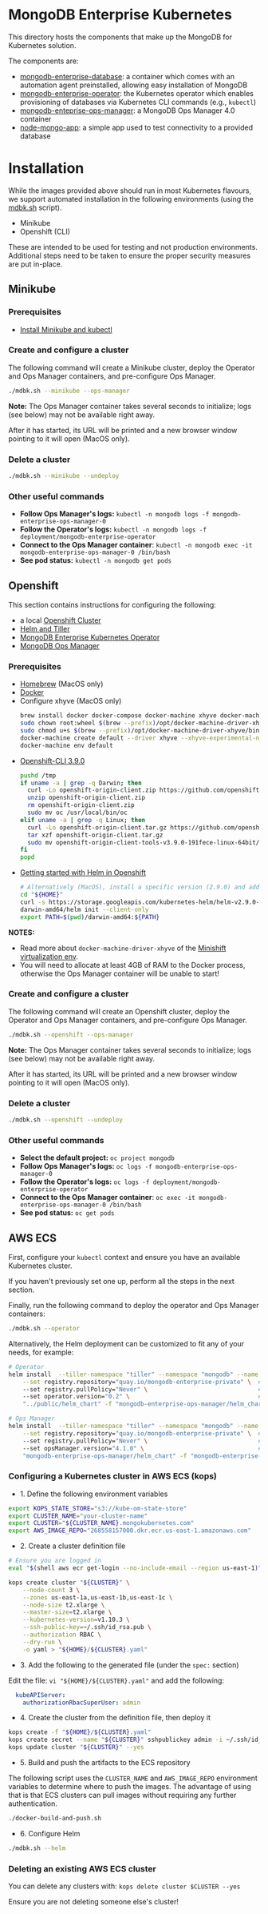 # MongoDB Enterprise Kubernetes

This directory hosts the components that make up the MongoDB for Kubernetes solution.

The components are:
- [mongodb-enterprise-database](mongodb-enterprise-database): a container which comes with an automation agent preinstalled, allowing easy installation of MongoDB
- [mongodb-enterprise-operator](mongodb-enterprise-operator): the Kubernetes operator which enables provisioning of databases via Kubernetes CLI commands (e.g., `kubectl`)
- [mongodb-enteprise-ops-manager](mongodb-enteprise-ops-manager): a MongoDB Ops Manager 4.0 container
- [node-mongo-app](node-mongo-app): a simple app used to test connectivity to a provided database

# Installation

While the images provided above should run in most Kubernetes flavours, we support automated installation in the following environments (using the [mdbk.sh](./mdbk.sh) script).

- Minikube
- Openshift (CLI)

These are intended to be used for testing and not production environments.  Additional steps need to be taken to ensure the proper security measures are put in-place.


## Minikube

### Prerequisites

- [Install Minikube and kubectl](https://kubernetes.io/docs/tasks/tools/install-minikube/)

### Create and configure a cluster

The following command will create a Minikube cluster, deploy the Operator and Ops Manager containers, and pre-configure Ops Manager.

``` bash
./mdbk.sh --minikube --ops-manager
```

**Note:** The Ops Manager container takes several seconds to initialize; logs (see below) may not be available right away.

After it has started, its URL will be printed and a new browser window pointing to it will open (MacOS only).

### Delete a cluster

``` bash
./mdbk.sh --minikube --undeploy
```

### Other useful commands

* **Follow Ops Manager's logs:** `kubectl -n mongodb logs -f mongodb-enterprise-ops-manager-0`
* **Follow the Operator's logs:** `kubectl -n mongodb logs -f deployment/mongodb-enterprise-operator`
* **Connect to the Ops Manager container**: `kubectl -n mongodb exec -it mongodb-enterprise-ops-manager-0 /bin/bash`
* **See pod status:** `kubectl -n mongodb get pods`


## Openshift

This section contains instructions for configuring the following:
- a local [Openshift Cluster](https://docs.openshift.org/latest/getting_started/administrators.html)
- [Helm and Tiller](https://docs.helm.sh/install/)
- [MongoDB Enterprise Kubernetes Operator](../public)
- [MongoDB Ops Manager](mongodb-enterprise-ops-manager/)


### Prerequisites

- [Homebrew](https://brew.sh/) (MacOS only)
- [Docker](https://docs.docker.com/install/)
- Configure xhyve (MacOS only)
  ```bash
  brew install docker docker-compose docker-machine xhyve docker-machine-driver-xhyve
  sudo chown root:wheel $(brew --prefix)/opt/docker-machine-driver-xhyve/bin/docker-machine-driver-xhyve
  sudo chmod u+s $(brew --prefix)/opt/docker-machine-driver-xhyve/bin/docker-machine-driver-xhyve
  docker-machine create default --driver xhyve --xhyve-experimental-nfs-share
  docker-machine env default
  ```
- [Openshift-CLI 3.9.0](https://docs.openshift.com/container-platform/3.9/cli_reference/get_started_cli.html)
  ```bash
  pushd /tmp
  if uname -a | grep -q Darwin; then
    curl -Lo openshift-origin-client.zip https://github.com/openshift/origin/releases/download/v3.9.0/openshift-origin-client-tools-v3.9.0-191fece-mac.zip
    unzip openshift-origin-client.zip
    rm openshift-origin-client.zip
    sudo mv oc /usr/local/bin/oc
  elif uname -a | grep -q Linux; then
    curl -Lo openshift-origin-client.tar.gz https://github.com/openshift/origin/releases/download/v3.9.0/openshift-origin-client-tools-v3.9.0-191fece-linux-64bit.tar.gz
    tar xzf openshift-origin-client.tar.gz
    sudo mv openshift-origin-client-tools-v3.9.0-191fece-linux-64bit/oc /usr/local/bin/oc
  fi
  popd
  ```
- [Getting started with Helm in Openshift](https://blog.openshift.com/getting-started-helm-openshift/)
  ```bash
  # Alternatively (MacOS), install a specific version (2.9.0) and add it to your path
  cd "${HOME}"
  curl -s https://storage.googleapis.com/kubernetes-helm/helm-v2.9.0-darwin-amd64.tar.gz | tar xz
  darwin-amd64/helm init --client-only
  export PATH=$(pwd)/darwin-amd64:${PATH}
  ```

**NOTES:**
- Read more about `docker-machine-driver-xhyve` of the [Minishift virtualization env](https://docs.openshift.org/latest/minishift/getting-started/setting-up-virtualization-environment.html).
- You will need to allocate at least 4GB of RAM to the Docker process, otherwise the Ops Manager container will be unable to start!


### Create and configure a cluster

The following command will create an Openshift cluster, deploy the Operator and Ops Manager containers, and pre-configure Ops Manager.

``` bash
./mdbk.sh --openshift --ops-manager
```

**Note:** The Ops Manager container takes several seconds to initialize; logs (see below) may not be available right away.

After it has started, its URL will be printed and a new browser window pointing to it will open (MacOS only).

### Delete a cluster

``` bash
./mdbk.sh --openshift --undeploy
```

### Other useful commands

* **Select the default project:** `oc project mongodb`
* **Follow Ops Manager's logs:** `oc logs -f mongodb-enterprise-ops-manager-0`
* **Follow the Operator's logs:** `oc logs -f deployment/mongodb-enterprise-operator`
* **Connect to the Ops Manager container**: `oc exec -it mongodb-enterprise-ops-manager-0 /bin/bash`
* **See pod status:** `oc get pods`


## AWS ECS

First, configure your `kubectl` context and ensure you have an available Kubernetes cluster.

If you haven't previously set one up, perform all the steps in the next section. 

Finally, run the following command to deploy the operator and Ops Manager containers:

```bash
./mdbk.sh --operator
```

Alternatively, the Helm deployment can be customized to fit any of your needs, for example:

```bash
# Operator
helm install  --tiller-namespace "tiller" --namespace "mongodb" --name mongodb-enterprise \
    --set registry.repository="quay.io/mongodb-enterprise-private" \  # Custom Docker Registry
    --set registry.pullPolicy="Never" \                               # Don't pull images
    --set operator.version="0.2" \                                    # Custom Operator Version
    "../public/helm_chart" -f "mongodb-enterprise-ops-manager/helm_chart/values.yaml"

# Ops Manager
helm install  --tiller-namespace "tiller" --namespace "mongodb" --name mongodb-enterprise \
    --set registry.repository="quay.io/mongodb-enterprise-private" \  # Custom Docker Registry
    --set registry.pullPolicy="Never" \                               # Don't pull images
    --set opsManager.version="4.1.0" \                                # Custom Ops Manager Version
    "mongodb-enterprise-ops-manager/helm_chart" -f "mongodb-enterprise-ops-manager/helm_chart/values.yaml"
```


### Configuring a Kubernetes cluster in AWS ECS (kops)

* 1\. Define the following environment variables

```bash
export KOPS_STATE_STORE="s3://kube-om-state-store"
export CLUSTER_NAME="your-cluster-name"
export CLUSTER="${CLUSTER_NAME}.mongokubernetes.com"
export AWS_IMAGE_REPO="268558157000.dkr.ecr.us-east-1.amazonaws.com"
```

* 2\. Create a cluster definition file

```bash
# Ensure you are logged in
eval "$(shell aws ecr get-login --no-include-email --region us-east-1)"

kops create cluster "${CLUSTER}" \
    --node-count 3 \
    --zones us-east-1a,us-east-1b,us-east-1c \
    --node-size t2.xlarge \
    --master-size=t2.xlarge \
    --kubernetes-version=v1.10.3 \
    --ssh-public-key=~/.ssh/id_rsa.pub \
    --authorization RBAC \
    --dry-run \
    -o yaml > "${HOME}/${CLUSTER}.yaml"
```

* 3\. Add the following to the generated file (under the `spec:` section)

Edit the file: `vi "${HOME}/${CLUSTER}.yaml"` and add the following:

```yaml
  kubeAPIServer:
    authorizationRbacSuperUser: admin
```

* 4\. Create the cluster from the definition file, then deploy it

```bash
kops create -f "${HOME}/${CLUSTER}.yaml"
kops create secret --name "${CLUSTER}" sshpublickey admin -i ~/.ssh/id_rsa.pub
kops update cluster "${CLUSTER}" --yes
```

* 5\. Build and push the artifacts to the ECS repository

The following script uses the `CLUSTER_NAME` and `AWS_IMAGE_REPO` environment variables to determine where to push the images.
The advantage of using that is that ECS clusters can pull images without requiring any further authentication.

```bash
./docker-build-and-push.sh
```

* 6\. Configure Helm

```bash
./mdbk.sh --helm
```


### Deleting an existing AWS ECS cluster

You can delete any clusters with: `kops delete cluster $CLUSTER --yes`

Ensure you are not deleting someone else's cluster!
